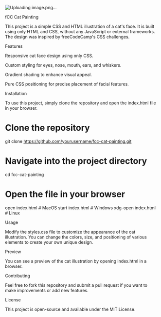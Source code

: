 ![Uploading image.png…]()


fCC Cat Painting

This project is a simple CSS and HTML illustration of a cat's face. It is built using only HTML and CSS, without any JavaScript or external frameworks. The design was inspired by freeCodeCamp's CSS challenges.

Features

Responsive cat face design using only CSS.

Custom styling for eyes, nose, mouth, ears, and whiskers.

Gradient shading to enhance visual appeal.

Pure CSS positioning for precise placement of facial features.

Installation

To use this project, simply clone the repository and open the index.html file in your browser.

# Clone the repository
git clone https://github.com/yourusername/fcc-cat-painting.git

# Navigate into the project directory
cd fcc-cat-painting

# Open the file in your browser
open index.html  # MacOS
start index.html  # Windows
xdg-open index.html  # Linux

Usage

Modify the styles.css file to customize the appearance of the cat illustration. You can change the colors, size, and positioning of various elements to create your own unique design.

Preview

You can see a preview of the cat illustration by opening index.html in a browser.

Contributing

Feel free to fork this repository and submit a pull request if you want to make improvements or add new features.

License

This project is open-source and available under the MIT License.

